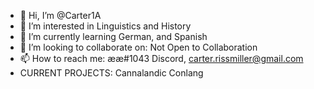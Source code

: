 - 👋 Hi, I’m @Carter1A
- 👀 I’m interested in Linguistics and History
- 🌱 I’m currently learning German, and Spanish
- 💞️ I’m looking to collaborate on: Not Open to Collaboration
- 📫 How to reach me: ææ#1043 Discord, carter.rissmiller@gmail.com
- CURRENT PROJECTS: Cannalandic Conlang


<!---
Carter1A/Carter1A is a ✨ special ✨ repository because its `README.md` (this file) appears on your GitHub profile.
You can click the Preview link to take a look at your changes.
--->
